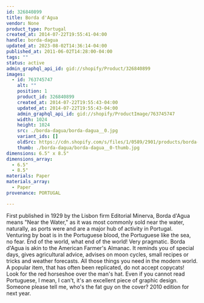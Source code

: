 ```yaml
---
id: 326840899
title: Borda d'Agua
vendor: None
product_type: Portugal
created_at: 2014-07-22T19:55:41-04:00
handle: borda-dagua
updated_at: 2023-08-02T14:36:14-04:00
published_at: 2011-06-02T14:28:00-04:00
tags: ""
status: active
admin_graphql_api_id: gid://shopify/Product/326840899
images:
  - id: 763745747
    alt: ""
    position: 1
    product_id: 326840899
    created_at: 2014-07-22T19:55:43-04:00
    updated_at: 2014-07-22T19:55:43-04:00
    admin_graphql_api_id: gid://shopify/ProductImage/763745747
    width: 1024
    height: 1024
    src: ./borda-dagua/borda-dagua__0.jpg
    variant_ids: []
    oldSrc: https://cdn.shopify.com/s/files/1/0589/2901/products/borda-dagua.jpeg?v=1406073343
    thumb: ./borda-dagua/borda-dagua__0-thumb.jpg
dimensions: 6.5" x 8.5"
dimensions_array:
  - 6.5"
  - 8.5"
materials: Paper
materials_array:
  - Paper
provenance: PORTUGAL

---
```


First published in 1929 by the Lisbon firm Editorial Minerva, Borda d'Agua means "Near the Water," as it was most commonly sold near the water, naturally, as ports were and are a major hub of activity in Portugal. Venturing by boat is in the Portuguese blood, the Portuguese like the sea, no fear. End of the world, what end of the world! Very pragmatic. Borda d'Agua is akin to the American Farmer's Almanac. It reminds you of special days, gives agricultural advice, advises on moon cycles, small recipes or tricks and weather forecasts. All those things you need in the modern world. A popular item, that has often been replicated, do not accept copycats! Look for the red horseshoe over the man's hat. Even if you cannot read Portuguese, I mean, I can't, it's an excellent piece of graphic design. Someone please tell me, who's the fat guy on the cover? 2010 edition for next year.